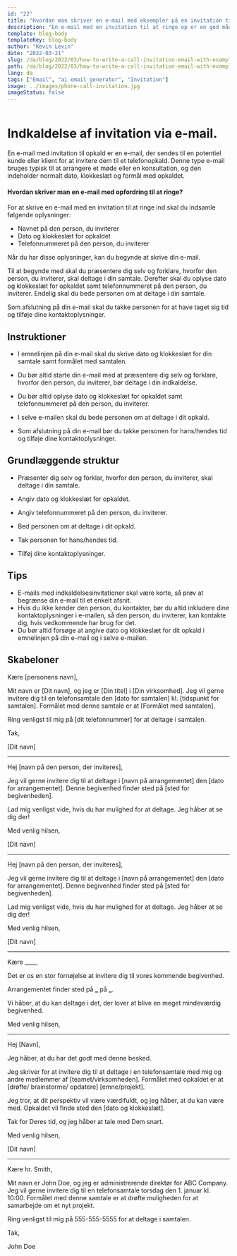 ```yaml
---
id: "22"
title: "Hvordan man skriver en e-mail med eksempler på en invitation til at ringe op"
description: "En e-mail med en invitation til at ringe op er en god måde at arrangere et møde eller en konsultation med en potentiel kunde eller klient på."
template: blog-body
templateKey: blog-body
author: "Kevin Levin"
date: "2022-03-21"
slug: /da/blog/2022/03/how-to-write-a-call-invitation-email-with-examples
path: /da/blog/2022/03/how-to-write-a-call-invitation-email-with-examples
lang: da
tags: ["Email", "ai email generator", "Invitation"]
image: ../images/phone-call-invitation.jpg
imageStatus: false
---
```


```toc

```

# Indkaldelse af invitation via e-mail.

En e-mail med invitation til opkald er en e-mail, der sendes til en potentiel kunde eller klient for at invitere dem til et telefonopkald. Denne type e-mail bruges typisk til at arrangere et møde eller en konsultation, og den indeholder normalt dato, klokkeslæt og formål med opkaldet.

#### Hvordan skriver man en e-mail med opfordring til at ringe?

For at skrive en e-mail med en invitation til at ringe ind skal du indsamle følgende oplysninger:

- Navnet på den person, du inviterer
- Dato og klokkeslæt for opkaldet
- Telefonnummeret på den person, du inviterer

Når du har disse oplysninger, kan du begynde at skrive din e-mail.

Til at begynde med skal du præsentere dig selv og forklare, hvorfor den person, du inviterer, skal deltage i din samtale. Derefter skal du oplyse dato og klokkeslæt for opkaldet samt telefonnummeret på den person, du inviterer. Endelig skal du bede personen om at deltage i din samtale.

Som afslutning på din e-mail skal du takke personen for at have taget sig tid og tilføje dine kontaktoplysninger.

## Instruktioner

- I emnelinjen på din e-mail skal du skrive dato og klokkeslæt for din samtale samt formålet med samtalen.

- Du bør altid starte din e-mail med at præsentere dig selv og forklare, hvorfor den person, du inviterer, bør deltage i din indkaldelse.

- Du bør altid oplyse dato og klokkeslæt for opkaldet samt telefonnummeret på den person, du inviterer.

- I selve e-mailen skal du bede personen om at deltage i dit opkald.

- Som afslutning på din e-mail bør du takke personen for hans/hendes tid og tilføje dine kontaktoplysninger.

## Grundlæggende struktur

- Præsenter dig selv og forklar, hvorfor den person, du inviterer, skal deltage i din samtale.

- Angiv dato og klokkeslæt for opkaldet.

- Angiv telefonnummeret på den person, du inviterer.

- Bed personen om at deltage i dit opkald.

- Tak personen for hans/hendes tid.

- Tilføj dine kontaktoplysninger.

## Tips

- E-mails med indkaldelsesinvitationer skal være korte, så prøv at begrænse din e-mail til et enkelt afsnit.
- Hvis du ikke kender den person, du kontakter, bør du altid inkludere dine kontaktoplysninger i e-mailen, så den person, du inviterer, kan kontakte dig, hvis vedkommende har brug for det.
- Du bør altid forsøge at angive dato og klokkeslæt for dit opkald i emnelinjen på din e-mail og i selve e-mailen.

## Skabeloner

Kære [personens navn],

Mit navn er [Dit navn], og jeg er [Din titel] i [Din virksomhed]. Jeg vil gerne invitere dig til en telefonsamtale den [dato for samtalen] kl. [tidspunkt for samtalen]. Formålet med denne samtale er at [Formålet med samtalen].

Ring venligst til mig på [dit telefonnummer] for at deltage i samtalen.

Tak,

[Dit navn]

---

Hej [navn på den person, der inviteres],

Jeg vil gerne invitere dig til at deltage i [navn på arrangementet] den [dato for arrangementet]. Denne begivenhed finder sted på [sted for begivenheden].

Lad mig venligst vide, hvis du har mulighed for at deltage. Jeg håber at se dig der!

Med venlig hilsen,

[Dit navn]

---

Hej [navn på den person, der inviteres],

Jeg vil gerne invitere dig til at deltage i [navn på arrangementet] den [dato for arrangementet]. Denne begivenhed finder sted på [sted for begivenheden].

Lad mig venligst vide, hvis du har mulighed for at deltage. Jeg håber at se dig der!

Med venlig hilsen,

[Dit navn]

---

Kære \_\_\_\_,

Det er os en stor fornøjelse at invitere dig til vores kommende begivenhed.

Arrangementet finder sted på **\_** på **\_**.

Vi håber, at du kan deltage i det, der lover at blive en meget mindeværdig begivenhed.

Med venlig hilsen,

---

Hej [Navn],

Jeg håber, at du har det godt med denne besked.

Jeg skriver for at invitere dig til at deltage i en telefonsamtale med mig og andre medlemmer af [teamet/virksomheden]. Formålet med opkaldet er at [drøfte/ brainstorme/ opdatere] [emne/projekt].

Jeg tror, at dit perspektiv vil være værdifuldt, og jeg håber, at du kan være med. Opkaldet vil finde sted den [dato og klokkeslæt].

Tak for Deres tid, og jeg håber at tale med Dem snart.

Med venlig hilsen,

[Dit navn]

---

Kære hr. Smith,

Mit navn er John Doe, og jeg er administrerende direktør for ABC Company. Jeg vil gerne invitere dig til en telefonsamtale torsdag den 1. januar kl. 10:00. Formålet med denne samtale er at drøfte muligheden for at samarbejde om et nyt projekt.

Ring venligst til mig på 555-555-5555 for at deltage i samtalen.

Tak,

John Doe
